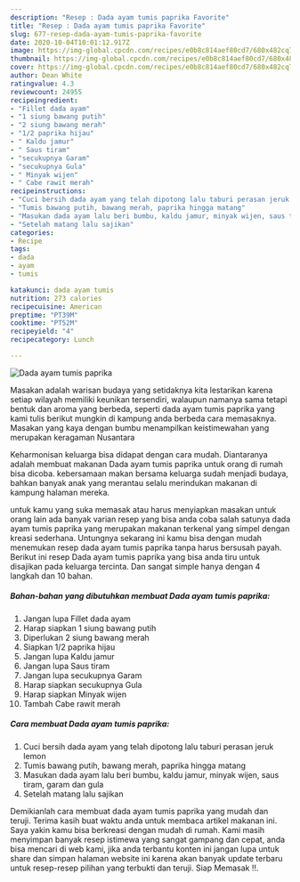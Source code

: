 ```yaml
---
description: "Resep : Dada ayam tumis paprika Favorite"
title: "Resep : Dada ayam tumis paprika Favorite"
slug: 677-resep-dada-ayam-tumis-paprika-favorite
date: 2020-10-04T10:01:12.917Z
image: https://img-global.cpcdn.com/recipes/e0b8c814aef80cd7/680x482cq70/dada-ayam-tumis-paprika-foto-resep-utama.jpg
thumbnail: https://img-global.cpcdn.com/recipes/e0b8c814aef80cd7/680x482cq70/dada-ayam-tumis-paprika-foto-resep-utama.jpg
cover: https://img-global.cpcdn.com/recipes/e0b8c814aef80cd7/680x482cq70/dada-ayam-tumis-paprika-foto-resep-utama.jpg
author: Dean White
ratingvalue: 4.3
reviewcount: 24955
recipeingredient:
- "Fillet dada ayam"
- "1 siung bawang putih"
- "2 siung bawang merah"
- "1/2 paprika hijau"
- " Kaldu jamur"
- " Saus tiram"
- "secukupnya Garam"
- "secukupnya Gula"
- " Minyak wijen"
- " Cabe rawit merah"
recipeinstructions:
- "Cuci bersih dada ayam yang telah dipotong lalu taburi perasan jeruk lemon"
- "Tumis bawang putih, bawang merah, paprika hingga matang"
- "Masukan dada ayam lalu beri bumbu, kaldu jamur, minyak wijen, saus tiram, garam dan gula"
- "Setelah matang lalu sajikan"
categories:
- Recipe
tags:
- dada
- ayam
- tumis

katakunci: dada ayam tumis 
nutrition: 273 calories
recipecuisine: American
preptime: "PT39M"
cooktime: "PT52M"
recipeyield: "4"
recipecategory: Lunch

---
```



![Dada ayam tumis paprika](https://img-global.cpcdn.com/recipes/e0b8c814aef80cd7/680x482cq70/dada-ayam-tumis-paprika-foto-resep-utama.jpg)

Masakan adalah warisan budaya yang setidaknya kita lestarikan karena setiap wilayah memiliki keunikan tersendiri, walaupun namanya sama tetapi bentuk dan aroma yang berbeda, seperti dada ayam tumis paprika yang kami tulis berikut mungkin di kampung anda berbeda cara memasaknya. Masakan yang kaya dengan bumbu menampilkan keistimewahan yang merupakan keragaman Nusantara

Keharmonisan keluarga bisa didapat dengan cara mudah. Diantaranya adalah membuat makanan Dada ayam tumis paprika untuk orang di rumah bisa dicoba. kebersamaan makan bersama keluarga sudah menjadi budaya, bahkan banyak anak yang merantau selalu merindukan makanan di kampung halaman mereka.



untuk kamu yang suka memasak atau harus menyiapkan masakan untuk orang lain ada banyak varian resep yang bisa anda coba salah satunya dada ayam tumis paprika yang merupakan makanan terkenal yang simpel dengan kreasi sederhana. Untungnya sekarang ini kamu bisa dengan mudah menemukan resep dada ayam tumis paprika tanpa harus bersusah payah.
Berikut ini resep Dada ayam tumis paprika yang bisa anda tiru untuk disajikan pada keluarga tercinta. Dan sangat simple hanya dengan 4 langkah dan 10 bahan.


<!--inarticleads1-->

##### Bahan-bahan yang dibutuhkan membuat Dada ayam tumis paprika:

1. Jangan lupa Fillet dada ayam
1. Harap siapkan 1 siung bawang putih
1. Diperlukan 2 siung bawang merah
1. Siapkan 1/2 paprika hijau
1. Jangan lupa  Kaldu jamur
1. Jangan lupa  Saus tiram
1. Jangan lupa secukupnya Garam
1. Harap siapkan secukupnya Gula
1. Harap siapkan  Minyak wijen
1. Tambah  Cabe rawit merah




<!--inarticleads2-->

##### Cara membuat  Dada ayam tumis paprika:

1. Cuci bersih dada ayam yang telah dipotong lalu taburi perasan jeruk lemon
1. Tumis bawang putih, bawang merah, paprika hingga matang
1. Masukan dada ayam lalu beri bumbu, kaldu jamur, minyak wijen, saus tiram, garam dan gula
1. Setelah matang lalu sajikan




Demikianlah cara membuat dada ayam tumis paprika yang mudah dan teruji. Terima kasih buat waktu anda untuk membaca artikel makanan ini. Saya yakin kamu bisa berkreasi dengan mudah di rumah. Kami masih menyimpan banyak resep istimewa yang sangat gampang dan cepat, anda bisa mencari di web kami, jika anda terbantu konten ini jangan lupa untuk share dan simpan halaman website ini karena akan banyak update terbaru untuk resep-resep pilihan yang terbukti dan teruji. Siap Memasak !!. 
